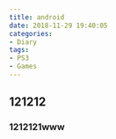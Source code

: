 ```yaml
---
title: android
date: 2018-11-29 19:40:05
categories:
- Diary
tags:
- PS3
- Games
---
```




## 121212



### 1212121www

